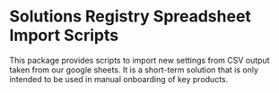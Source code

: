 # Solutions Registry Spreadsheet Import Scripts

This package provides scripts to import new settings from CSV output taken from our google sheets.  It is a short-term
solution that is only intended to be used in manual onboarding of key products.
